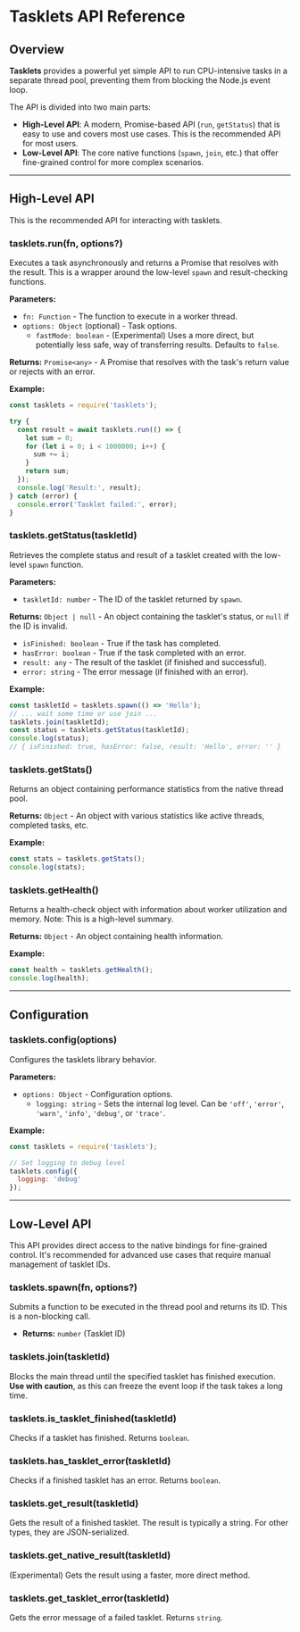 # Tasklets API Reference

## Overview

**Tasklets** provides a powerful yet simple API to run CPU-intensive tasks in a separate thread pool, preventing them from blocking the Node.js event loop.

The API is divided into two main parts:
- **High-Level API**: A modern, Promise-based API (`run`, `getStatus`) that is easy to use and covers most use cases. This is the recommended API for most users.
- **Low-Level API**: The core native functions (`spawn`, `join`, etc.) that offer fine-grained control for more complex scenarios.

---

## High-Level API

This is the recommended API for interacting with tasklets.

### tasklets.run(fn, options?)

Executes a task asynchronously and returns a Promise that resolves with the result. This is a wrapper around the low-level `spawn` and result-checking functions.

**Parameters:**
- `fn: Function` - The function to execute in a worker thread.
- `options: Object` (optional) - Task options.
  - `fastMode: boolean` - (Experimental) Uses a more direct, but potentially less safe, way of transferring results. Defaults to `false`.

**Returns:** `Promise<any>` - A Promise that resolves with the task's return value or rejects with an error.

**Example:**
```javascript
const tasklets = require('tasklets');

try {
  const result = await tasklets.run(() => {
    let sum = 0;
    for (let i = 0; i < 1000000; i++) {
      sum += i;
    }
    return sum;
  });
  console.log('Result:', result);
} catch (error) {
  console.error('Tasklet failed:', error);
}
```

### tasklets.getStatus(taskletId)

Retrieves the complete status and result of a tasklet created with the low-level `spawn` function.

**Parameters:**
- `taskletId: number` - The ID of the tasklet returned by `spawn`.

**Returns:** `Object | null` - An object containing the tasklet's status, or `null` if the ID is invalid.
- `isFinished: boolean` - True if the task has completed.
- `hasError: boolean` - True if the task completed with an error.
- `result: any` - The result of the tasklet (if finished and successful).
- `error: string` - The error message (if finished with an error).

**Example:**
```javascript
const taskletId = tasklets.spawn(() => 'Hello');
// ... wait some time or use join ...
tasklets.join(taskletId);
const status = tasklets.getStatus(taskletId);
console.log(status);
// { isFinished: true, hasError: false, result: 'Hello', error: '' }
```

### tasklets.getStats()

Returns an object containing performance statistics from the native thread pool.

**Returns:** `Object` - An object with various statistics like active threads, completed tasks, etc.

**Example:**
```javascript
const stats = tasklets.getStats();
console.log(stats);
```

### tasklets.getHealth()

Returns a health-check object with information about worker utilization and memory. Note: This is a high-level summary.

**Returns:** `Object` - An object containing health information.

**Example:**
```javascript
const health = tasklets.getHealth();
console.log(health);
```

---

## Configuration

### tasklets.config(options)

Configures the tasklets library behavior.

**Parameters:**
- `options: Object` - Configuration options.
  - `logging: string` - Sets the internal log level. Can be `'off'`, `'error'`, `'warn'`, `'info'`, `'debug'`, or `'trace'`.

**Example:**
```javascript
const tasklets = require('tasklets');

// Set logging to debug level
tasklets.config({
  logging: 'debug'
});
```

---

## Low-Level API

This API provides direct access to the native bindings for fine-grained control. It's recommended for advanced use cases that require manual management of tasklet IDs.

### tasklets.spawn(fn, options?)
Submits a function to be executed in the thread pool and returns its ID. This is a non-blocking call.

- **Returns:** `number` (Tasklet ID)

### tasklets.join(taskletId)
Blocks the main thread until the specified tasklet has finished execution. **Use with caution**, as this can freeze the event loop if the task takes a long time.

### tasklets.is_tasklet_finished(taskletId)
Checks if a tasklet has finished. Returns `boolean`.

### tasklets.has_tasklet_error(taskletId)
Checks if a finished tasklet has an error. Returns `boolean`.

### tasklets.get_result(taskletId)
Gets the result of a finished tasklet. The result is typically a string. For other types, they are JSON-serialized.

### tasklets.get_native_result(taskletId)
(Experimental) Gets the result using a faster, more direct method.

### tasklets.get_tasklet_error(taskletId)
Gets the error message of a failed tasklet. Returns `string`. 